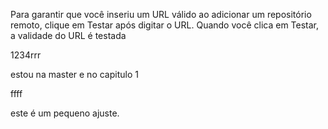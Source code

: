 Para garantir que você inseriu um URL válido ao adicionar um repositório remoto, clique em Testar após digitar
 o URL. Quando você clica em Testar, a validade do URL é testada


 1234rrr

 estou na master e no capitulo 1

 ffff

 este é um pequeno ajuste.